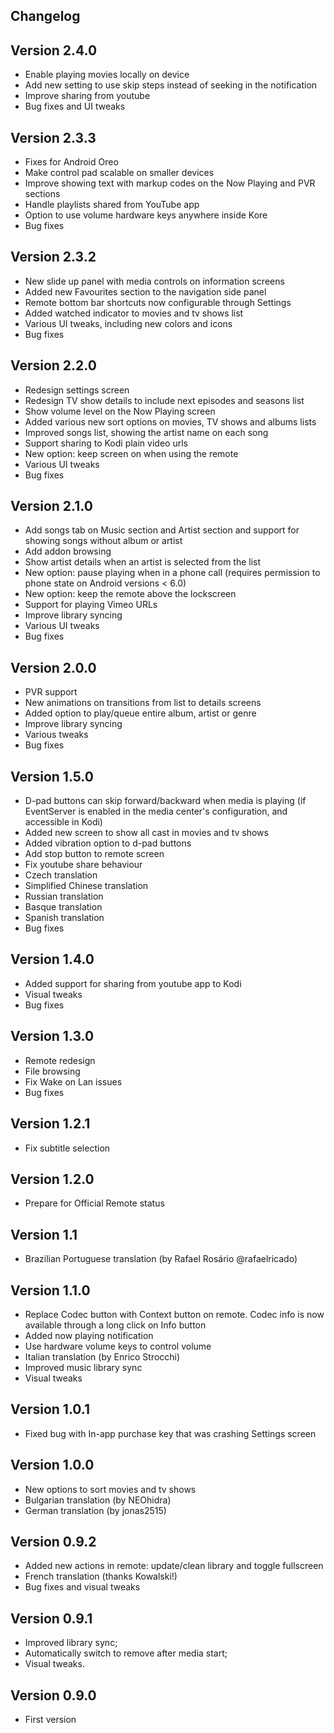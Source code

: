 Changelog
---------

Version 2.4.0
-------------
- Enable playing movies locally on device
- Add new setting to use skip steps instead of seeking in the notification
- Improve sharing from youtube
- Bug fixes and UI tweaks

Version 2.3.3
-------------
- Fixes for Android Oreo
- Make control pad scalable on smaller devices
- Improve showing text with markup codes on the Now Playing and PVR sections
- Handle playlists shared from YouTube app
- Option to use volume hardware keys anywhere inside Kore
- Bug fixes

Version 2.3.2
-------------
- New slide up panel with media controls on information screens
- Added new Favourites section to the navigation side panel
- Remote bottom bar shortcuts now configurable through Settings
- Added watched indicator to movies and tv shows list
- Various UI tweaks, including new colors and icons
- Bug fixes

Version 2.2.0
-------------
- Redesign settings screen
- Redesign TV show details to include next episodes and seasons list
- Show volume level on the Now Playing screen
- Added various new sort options on movies, TV shows and albums lists
- Improved songs list, showing the artist name on each song
- Support sharing to Kodi plain video urls
- New option: keep screen on when using the remote
- Various UI tweaks
- Bug fixes

Version 2.1.0
-------------
- Add songs tab on Music section and Artist section and support for showing songs without album or artist
- Add addon browsing
- Show artist details when an artist is selected from the list
- New option: pause playing when in a phone call (requires permission to phone state on Android versions < 6.0)
- New option: keep the remote above the lockscreen
- Support for playing Vimeo URLs
- Improve library syncing
- Various UI tweaks
- Bug fixes

Version 2.0.0
-------------
- PVR support
- New animations on transitions from list to details screens
- Added option to play/queue entire album, artist or genre
- Improve library syncing
- Various tweaks
- Bug fixes

Version 1.5.0
-------------
- D-pad buttons can skip forward/backward when media is playing (if EventServer is enabled in the media center's configuration, and accessible in Kodi)
- Added new screen to show all cast in movies and tv shows
- Added vibration option to d-pad buttons
- Add stop button to remote screen
- Fix youtube share behaviour
- Czech translation
- Simplified Chinese translation
- Russian translation
- Basque translation
- Spanish translation
- Bug fixes

Version 1.4.0
-------------
- Added support for sharing from youtube app to Kodi
- Visual tweaks
- Bug fixes

Version 1.3.0
-------------
- Remote redesign
- File browsing
- Fix Wake on Lan issues
- Bug fixes

Version 1.2.1
-------------
- Fix subtitle selection

Version 1.2.0
-------------
- Prepare for Official Remote status

Version 1.1
-----------
- Brazilian Portuguese translation (by Rafael Rosário @rafaelricado)


Version 1.1.0
-------------
- Replace Codec button with Context button on remote. Codec info is now available through a long click on Info button
- Added now playing notification
- Use hardware volume keys to control volume
- Italian translation (by Enrico Strocchi)
- Improved music library sync
- Visual tweaks

Version 1.0.1
-------------
- Fixed bug with In-app purchase key that was crashing Settings screen

Version 1.0.0
-------------
- New options to sort movies and tv shows
- Bulgarian translation (by NEOhidra)
- German translation (by jonas2515)

Version 0.9.2
-------------
- Added new actions in remote: update/clean library and toggle fullscreen
- French translation (thanks Kowalski!)
- Bug fixes and visual tweaks

Version 0.9.1
-------------
- Improved library sync;
- Automatically switch to remove after media start;
- Visual tweaks.

Version 0.9.0
-------------
- First version

